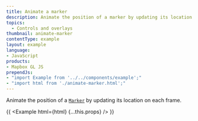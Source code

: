 ```yaml
---
title: Animate a marker
description: Animate the position of a marker by updating its location on each frame.
topics:
  - Controls and overlays
thumbnail: animate-marker
contentType: example
layout: example
language:
- JavaScript
products:
- Mapbox GL JS
prependJs:
- "import Example from '../../components/example';"
- "import html from './animate-marker.html';"
---
```


Animate the position of a [`Marker`](https://maplibre.org/maplibre-gl-js-docs/api/markers/#marker) by updating its location on each frame.

{{ <Example html={html} {...this.props} /> }}
